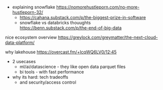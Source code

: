 - explaining snowflake https://nomorehustleporn.com/no-more-hustleporn-32/
	- https://cahana.substack.com/p/the-biggest-prize-in-software
	- snowflake vs databricks thouughts https://benn.substack.com/p/the-end-of-big-data


nice ecosystem overview https://greylock.com/greymatter/the-next-cloud-data-platform/


why lakehouse https://overcast.fm/+lcqWQ6LV0/12:45
- 2 usecases
	- ml/ai/datascience - they like open data parquet files
	- bi tools - with fast performance
- why its hard: tech tradeoffs
	- and security/access control